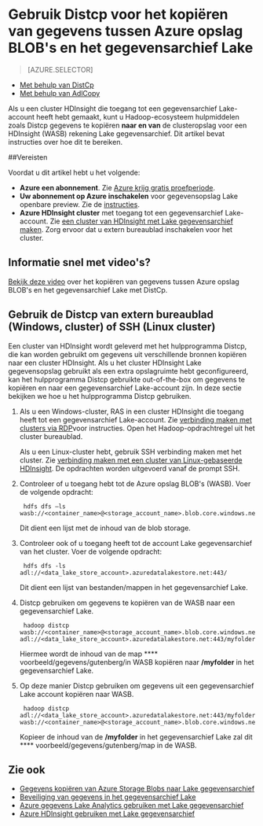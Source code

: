 <properties
   pageTitle="Gegevens kopiëren naar en van WASB naar Lake gegevensarchief met Distcp | Microsoft Azure"
   description="Distcp gebruiken om gegevens te kopiëren en naar Azure Storage Blobs naar Lake gegevensopslag"
   services="data-lake-store"
   documentationCenter=""
   authors="nitinme"
   manager="jhubbard"
   editor="cgronlun"/>

<tags
   ms.service="data-lake-store"
   ms.devlang="na"
   ms.topic="article"
   ms.tgt_pltfrm="na"
   ms.workload="big-data"
   ms.date="10/28/2016"
   ms.author="nitinme"/>

# <a name="use-distcp-to-copy-data-between-azure-storage-blobs-and-data-lake-store"></a>Gebruik Distcp voor het kopiëren van gegevens tussen Azure opslag BLOB's en het gegevensarchief Lake

> [AZURE.SELECTOR]
- [Met behulp van DistCp](data-lake-store-copy-data-wasb-distcp.md)
- [Met behulp van AdlCopy](data-lake-store-copy-data-azure-storage-blob.md)


Als u een cluster HDInsight die toegang tot een gegevensarchief Lake-account heeft hebt gemaakt, kunt u Hadoop-ecosysteem hulpmiddelen zoals Distcp gegevens te kopiëren **naar en van** de clusteropslag voor een HDInsight (WASB) rekening Lake gegevensarchief. Dit artikel bevat instructies over hoe dit te bereiken.

##<a name="prerequisites"></a>Vereisten

Voordat u dit artikel hebt u het volgende:

- **Azure een abonnement**. Zie [Azure krijg gratis proefperiode](https://azure.microsoft.com/pricing/free-trial/).
- **Uw abonnement op Azure inschakelen** voor gegevensopslag Lake openbare preview. Zie de [instructies](data-lake-store-get-started-portal.md#signup).
- **Azure HDInsight cluster** met toegang tot een gegevensarchief Lake-account. Zie [een cluster van HDInsight met Lake gegevensarchief maken](data-lake-store-hdinsight-hadoop-use-portal.md). Zorg ervoor dat u extern bureaublad inschakelen voor het cluster.

## <a name="do-you-learn-fast-with-videos"></a>Informatie snel met video's?

[Bekijk deze video](https://mix.office.com/watch/1liuojvdx6sie) over het kopiëren van gegevens tussen Azure opslag BLOB's en het gegevensarchief Lake met DistCp.

## <a name="use-distcp-from-remote-desktop-windows-cluster-or-ssh-linux-cluster"></a>Gebruik de Distcp van extern bureaublad (Windows, cluster) of SSH (Linux cluster)

Een cluster van HDInsight wordt geleverd met het hulpprogramma Distcp, die kan worden gebruikt om gegevens uit verschillende bronnen kopiëren naar een cluster HDInsight. Als u het cluster HDInsight Lake gegevensopslag gebruikt als een extra opslagruimte hebt geconfigureerd, kan het hulpprogramma Distcp gebruikte out-of-the-box om gegevens te kopiëren en naar een gegevensarchief Lake-account zijn. In deze sectie bekijken we hoe u het hulpprogramma Distcp gebruiken.

1. Als u een Windows-cluster, RAS in een cluster HDInsight die toegang heeft tot een gegevensarchief Lake-account. Zie [verbinding maken met clusters via RDP](../hdinsight/hdinsight-administer-use-management-portal.md#connect-to-clusters-using-rdp)voor instructies. Open het Hadoop-opdrachtregel uit het cluster bureaublad.

    Als u een Linux-cluster hebt, gebruik SSH verbinding maken met het cluster. Zie [verbinding maken met een cluster van Linux-gebaseerde HDInsight](../hdinsight/hdinsight-hadoop-linux-use-ssh-unix.md#connect-to-a-linux-based-hdinsight-cluster). De opdrachten worden uitgevoerd vanaf de prompt SSH.

3. Controleer of u toegang hebt tot de Azure opslag BLOB's (WASB). Voer de volgende opdracht:

        hdfs dfs –ls wasb://<container_name>@<storage_account_name>.blob.core.windows.net/

    Dit dient een lijst met de inhoud van de blob storage.

4. Controleer ook of u toegang heeft tot de account Lake gegevensarchief van het cluster. Voer de volgende opdracht:

        hdfs dfs -ls adl://<data_lake_store_account>.azuredatalakestore.net:443/

    Dit dient een lijst van bestanden/mappen in het gegevensarchief Lake.

5. Distcp gebruiken om gegevens te kopiëren van de WASB naar een gegevensarchief Lake.

        hadoop distcp wasb://<container_name>@<storage_account_name>.blob.core.windows.net/example/data/gutenberg adl://<data_lake_store_account>.azuredatalakestore.net:443/myfolder

    Hiermee wordt de inhoud van de map **** voorbeeld/gegevens/gutenberg/in WASB kopiëren naar **/myfolder** in het gegevensarchief Lake.

6. Op deze manier Distcp gebruiken om gegevens uit een gegevensarchief Lake account kopiëren naar WASB.

        hadoop distcp adl://<data_lake_store_account>.azuredatalakestore.net:443/myfolder wasb://<container_name>@<storage_account_name>.blob.core.windows.net/example/data/gutenberg

    Kopieer de inhoud van de **/myfolder** in het gegevensarchief Lake zal dit **** voorbeeld/gegevens/gutenberg/map in de WASB.

## <a name="see-also"></a>Zie ook

- [Gegevens kopiëren van Azure Storage Blobs naar Lake gegevensarchief](data-lake-store-copy-data-azure-storage-blob.md)
- [Beveiliging van gegevens in het gegevensarchief Lake](data-lake-store-secure-data.md)
- [Azure gegevens Lake Analytics gebruiken met Lake gegevensarchief](../data-lake-analytics/data-lake-analytics-get-started-portal.md)
- [Azure HDInsight gebruiken met Lake gegevensarchief](data-lake-store-hdinsight-hadoop-use-portal.md)
